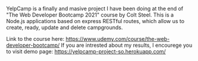 YelpCamp is a finally and masive project I have been doing at the end of "The Web Developer Bootcamp 2021" course by Colt Steel.
This is a Node.js applications based on express RESTful routes, which allow us to create, ready, update and delete campgrounds. 

Link to the course here: https://www.udemy.com/course/the-web-developer-bootcamp/
If you are intrested about my results, I encourege you to visit demo page: https://yelpcamp-project-so.herokuapp.com/
